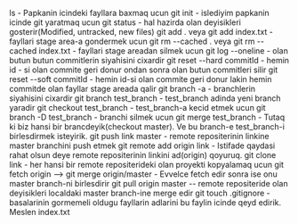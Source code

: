 ls - Papkanin icindeki fayllara baxmaq ucun
git init - islediyim papkanin icinde git yaratmaq ucun
git status - hal hazirda olan deyisikleri gosterir(Modified, untracked, new files)
git add .  veya git add index.txt - fayllari stage area-a gondermek ucun
git rm --cached .  veya git rm --cached index.txt - fayllari stage areadan silmek ucun
git log --oneline - olan butun butun commitlerin siyahisini cixardir
git reset --hard commitId - hemin id - si olan commite geri donur ondan sonra olan butun commitleri silir
git reset --soft commitId - hemin id-si olan commite geri donur lakin hemin commitde olan fayllar stage areada qalir
git branch -a - branchlerin siyahisini cixardir
git branch test_branch - test_branch adinda yeni branch yaradir
git checkout test_branch - test_branch-a kecid etmek ucun
git branch -D test_branch - branchi silmek ucun
git merge test_branch - Tutaq ki biz hansi bir brancdeyik(checkout master). Ve bu branch-e test_branch-i birlesdirmek isteyirik.
git push link master - remote repositerinin linkine master branchini push etmek
git remote add origin link - Istifade qaydasi rahat olsun deye remote repositerinin linkini ad(origin) qoyuruq.
git clone link - her hansi bir remote repositerideki olan proyekti kopyalamaq ucun
git fetch origin --> git merge origin/master - Evvelce fetch edir sonra ise onu master branch-ni birlesdirir
git pull origin master -- remote repositeride olan deyisikleri localdaki master branch-ine merge edir
git touch .gitignore - basalarinin gormemeli oldugu fayllarin adlarini bu faylin icinde qeyd edirik. Meslen index.txt
